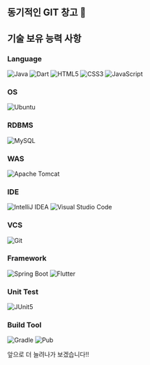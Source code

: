 ## 동기적인 GIT 창고 👋

<!--
**dongkipark1/dongkipark1** is a ✨ _special_ ✨ repository because its `README.md` (this file) appears on your GitHub profile.

Here are some ideas to get you started:

- 🔭 I’m currently working on ...
- 🌱 I’m currently learning ...
- 👯 I’m looking to collaborate on ...
- 🤔 I’m looking for help with ...
- 💬 Ask me about ...
- 📫 How to reach me: ...
- 😄 Pronouns: ...
- ⚡ Fun fact: ...
-->
## 기술 보유 능력 사항

### Language
![Java](https://img.shields.io/badge/Java-%23ED8B00.svg?style=for-the-badge&logo=java&logoColor=white)
![Dart](https://img.shields.io/badge/Dart-%230175C2.svg?style=for-the-badge&logo=dart&logoColor=white)
![HTML5](https://img.shields.io/badge/HTML5-%23E34F26.svg?style=for-the-badge&logo=html5&logoColor=white)
![CSS3](https://img.shields.io/badge/CSS3-%231572B6.svg?style=for-the-badge&logo=css3&logoColor=white)
![JavaScript](https://img.shields.io/badge/JavaScript-%23F7DF1E.svg?style=for-the-badge&logo=javascript&logoColor=black)

### OS
![Ubuntu](https://img.shields.io/badge/Ubuntu-E95420?style=for-the-badge&logo=ubuntu&logoColor=white)

### RDBMS
![MySQL](https://img.shields.io/badge/MySQL-%2300f.svg?style=for-the-badge&logo=mysql&logoColor=white)

### WAS
![Apache Tomcat](https://img.shields.io/badge/Apache%20Tomcat-%23F8DC75.svg?style=for-the-badge&logo=apache-tomcat&logoColor=black)

### IDE
![IntelliJ IDEA](https://img.shields.io/badge/IntelliJ%20IDEA-000000.svg?style=for-the-badge&logo=intellij-idea&logoColor=white)
![Visual Studio Code](https://img.shields.io/badge/VS%20Code-007ACC.svg?style=for-the-badge&logo=visual-studio-code&logoColor=white)

### VCS
![Git](https://img.shields.io/badge/Git-%23F05033.svg?style=for-the-badge&logo=git&logoColor=white)

### Framework
![Spring Boot](https://img.shields.io/badge/Spring%20Boot-%236DB33F.svg?style=for-the-badge&logo=spring-boot&logoColor=white)
![Flutter](https://img.shields.io/badge/Flutter-%2302569B.svg?style=for-the-badge&logo=flutter&logoColor=white)

### Unit Test
![JUnit5](https://img.shields.io/badge/JUnit5-25A162?style=for-the-badge&logo=junit5&logoColor=white)

### Build Tool
![Gradle](https://img.shields.io/badge/Gradle-02303A?style=for-the-badge&logo=gradle&logoColor=white)
![Pub](https://img.shields.io/badge/Dart%20Pub-0175C2?style=for-the-badge&logo=dart&logoColor=white)

앞으로 더 늘려나가 보겠습니다!!
